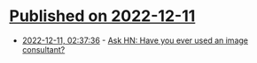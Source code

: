 # [Published on 2022-12-11](index.md)

* [2022-12-11, 02:37:36](https://news.ycombinator.com/item?id=33939509) - [Ask HN: Have you ever used an image consultant?](https://news.ycombinator.com/item?id=33939509)
